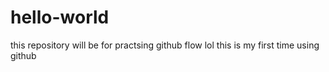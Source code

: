 # hello-world
this repository will be for practsing github flow lol
this is my first time using github
